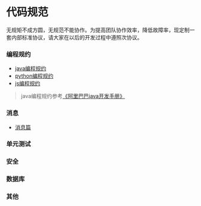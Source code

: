 # 代码规范

  无规矩不成方圆，无规范不能协作。为提高团队协作效率，降低故障率，现定制一套内部标准协议，请大家在以后的开发过程中遵照次协议。

### 编程规约

* [java编程规约](https://github.com/EDITeam/standardization.lighthouse/blob/master/%E5%BC%80%E5%8F%91%E8%A7%84%E7%BA%A6/java%E7%BC%96%E7%A8%8B%E8%A7%84%E7%BA%A6.md) 
* [python编程规约](https://github.com/EDITeam/standardization.lighthouse/blob/master/%E5%BC%80%E5%8F%91%E8%A7%84%E7%BA%A6/python%E7%BC%96%E7%A8%8B%E8%A7%84%E7%BA%A6.md) 
* [js编程规约](https://github.com/EDITeam/standardization.lighthouse/blob/master/%E5%BC%80%E5%8F%91%E8%A7%84%E7%BA%A6/js%E7%BC%96%E7%A8%8B%E8%A7%84%E7%BA%A6.md)

>java编程规约参考[《阿里巴巴java开发手册》](https://github.com/alibaba/p3c/blob/master/%E9%98%BF%E9%87%8C%E5%B7%B4%E5%B7%B4Java%E5%BC%80%E5%8F%91%E6%89%8B%E5%86%8C%EF%BC%88%E8%AF%A6%E5%B0%BD%E7%89%88%EF%BC%89.pdf)

### 消息

* [消息篇](https://)

### 单元测试

### 安全

### 数据库

### 其他


